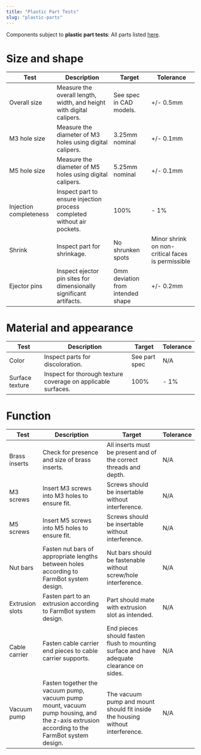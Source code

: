```yaml
---
title: "Plastic Part Tests"
slug: "plastic-parts"
---
```


Components subject to **plastic part tests**: All parts listed [here](../../Extras/bom/plastic-parts.md).

# Size and shape

|Test         |Description  |Target       |Tolerance    |
|-------------|-------------|-------------|-------------|
|Overall size |Measure the overall length, width, and height with digital calipers.|See spec in CAD models.|+/- 0.5mm
|M3 hole size |Measure the diameter of M3 holes using digital calipers.|3.25mm nominal|+/- 0.1mm
|M5 hole size |Measure the diameter of M5 holes using digital calipers.|5.25mm nominal|+/- 0.1mm
|Injection completeness|Inspect part to ensure injection process completed without air pockets.|100%|- 1%
|Shrink       |Inspect part for shrinkage.|No shrunken spots|Minor shrink on non-critical faces is permissible
|Ejector pins |Inspect ejector pin sites for dimensionally significant artifacts.|0mm deviation from intended shape|+/- 0.2mm

# Material and appearance

|Test         |Description  |Target       |Tolerance    |
|-------------|-------------|-------------|-------------|
|Color        |Inspect parts for discoloration.|See part spec|N/A
|Surface texture|Inspect for thorough texture coverage on applicable surfaces.|100%|- 1%

# Function

|Test         |Description  |Target       |Tolerance    |
|-------------|-------------|-------------|-------------|
|Brass inserts|Check for presence and size of brass inserts.|All inserts must be present and of the correct threads and depth.|N/A
|M3 screws    |Insert M3 screws into M3 holes to ensure fit.|Screws should be insertable without interference.|N/A
|M5 screws    |Insert M5 screws into M5 holes to ensure fit.|Screws should be insertable without interference.|N/A
|Nut bars     |Fasten nut bars of appropriate lengths between holes according to FarmBot system design.|Nut bars should be fastenable without screw/hole interference.|N/A
|Extrusion slots|Fasten part to an extrusion according to FarmBot system design.|Part should mate with extrusion slot as intended.|N/A
|Cable carrier|Fasten cable carrier end pieces to cable carrier supports.|End pieces should fasten flush to mounting surface and have adequate clearance on sides.|N/A
|Vacuum pump  |Fasten together the vacuum pump, vacuum pump mount, vacuum pump housing, and the z-axis extrusion according to the FarmBot system design.|The vacuum pump and mount should fit inside the housing without interference.|N/A

